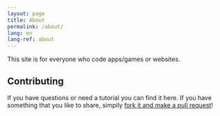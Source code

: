 ```yaml
---
layout: page
title: About
permalink: /about/
lang: en
lang-ref: about
---
```


This site is for everyone who code apps/games or websites.

## Contributing

If you have questions or need a tutorial you can find it here. If you have something that you like to share, simpily [fork it and make a pull request](https://github.com/CodeDoctorDE/help/fork)!

